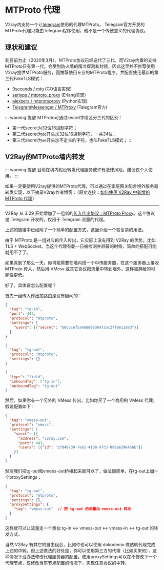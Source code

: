# MTProto 代理

V2ray内支持一个让[telegram](https://telegram.org/)使用的代理MTProto。 Telegram官方开发的MTProto代理只能由Telegram程序使用，他不是一个传统意义的代理协议。


## 现状和建议

到目前为止（2020年3月），MTProto协议已经迭代了三代，而V2ray内置的支持MTProto只有第一代，会受到防火墙的精准探测和封锁，因此这里并不推荐使用V2ray提供MTProto服务，而推荐使用专业的MTProto程序，并配置使用最新的第三代FakeTLS模式：

* [9seconds / mtg](https://github.com/9seconds/mtg) (GO语言实现)
* [seriyps / mtproto_proxy](https://github.com/seriyps/mtproto_proxy) (Erlang实现)
* [alexbers / mtprotoproxy](https://github.com/alexbers/mtprotoproxy) (Python实现)
* [TelegramMessenger / MTProxy](https://github.com/TelegramMessenger/MTProxy) (Telegram官方)


::: warning 提醒
MTProto可通过secret字段区分三代的区别：

* 第一代secret为32位16进制字符；
* 第二代secret为`dd`开头加32位16进制字符，一共34位；
* 第三代secret为`ee`开头加不定长的字符，也叫FakeTLS模式；
:::


## V2Ray的MTProto墙内转发

::: warning 提醒
目前在境内假设转发代理服务或许有法律风险，建议仅个人使用。
:::

如果一定要使用V2ray提供的MTProto代理，可以通过在家庭网关配合境外服务器转发实现，以下摘录V2ray作者博客：（原文连接：[如何使用 V2Ray 中新增的 MTProto 代理](https://steemit.com/cn/@v2ray/v2ray-mtproto)）


------

V2Ray 从 3.29 开始增加了一组新的[传入传出协议：MTProto Proxy](https://www.v2fly.org/chapter_02/protocols/mtproto.html)。这个协议是 Telegram 开发的，仅用于 Telegram 流量的代理。

上述的链接中已经附了一个简单的配置方式，这里介绍一个较复杂的用法。

由于 MTProto 是一组对应的传入传出，它实际上没有用到 V2Ray 的优势，比如 TLS + WebSocket。当这个代理有朝一日被检测并屏蔽的时候，简单的搭配可能就用不了了。

如果真到了那么一天，你可能需要在墙内搭一个中传服务器，在这个服务器上接收 MTProto 传入，然后用 VMess 或其它协议把流量中转到墙外，这样被屏蔽的可能性更低。

好了，具体要怎么配置呢？

首先一组传入传出加路由是没有疑问的：

```json
{
  "tag": "tg-in",
  "port": 443,
  "protocol": "mtproto",
  "settings": {
    "users": [{"secret": "b0cbcef5a486d9636472ac27f8e11a9d"}]
  }
}
```

```json
{
  "tag": "tg-out",
  "protocol": "mtproto",
  "settings": {}
}
```

```json
{
  "type": "field",
  "inboundTag": ["tg-in"],
  "outboundTag": "tg-out"
}
```

然后，如果你有一个另外的 VMess 传出，比如你买了一个商用的 VMess 代理，假设配置如下：

```json
{
  "tag": "vmess-out",
  "protocol": "vmess",
  "settings": {
    "vnext": [{
      "address": "v2ray.com",
      "port": 443,
      "users": [{"id": "27848739-7e62-4138-9fd3-098a63964b6b"}]
    }]
  }
}
```

然后我们把tg-out和vmess-out桥接起来就可以了，做法很简单，在tg-out上加一个proxySettings：

```json
{
  "tag": "tg-out",
  "protocol": "mtproto",
  "settings": {},
  "proxySettings": {
    "tag": "vmess-out"  // 把 tg-out 的流量由 vmess-out 转发
  }
}
```

这样就可以让流量走一个类似 tg-in <-> vmess-out <-> vmess-in <-> tg-out 的转发方式。

当然 V2Ray 有其它的自由组合，比如你也可以使用 dokodemo 做透明代理完成上述的中转。但上述做法的好处是，你可以使用第三方的代理（比如买来的），这种情况下没办法修改代理服务器的配置。使用proxySettings可以在不修改下一个代理节点，仅修改当前节点配置的情况下，实现任意协议的中转。

